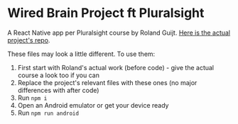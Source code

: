 # Wired Brain Project ft Pluralsight
A React Native app per Pluralsight course by Roland Guijt. [Here is the actual project's repo](https://github.com/RolandGuijt/ps-chat-app-reactnative).

These files may look a little different. To use them:

1. First start with Roland's actual work (before code) - give the actual course a look too if you can
2. Replace the project's relevant files with these ones (no major differences with after code)
3. Run `npm i`
4. Open an Android emulator or get your device ready
5. Run `npm run android`
